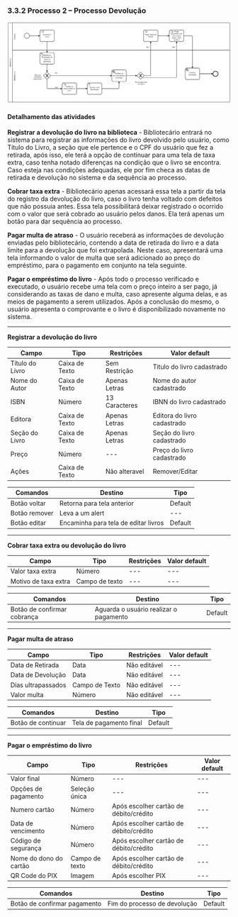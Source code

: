 ### 3.3.2 Processo 2 – Processo Devolução

![Processo Devolução](images/ProcessoDevolucaonovo.png "Modelo BPMN do Processo 2.")



#### **Detalhamento das atividades**
**Registrar a devolução do livro na biblioteca** - Bibliotecário entrará no sistema para registrar as informações do livro devolvido pelo usuário, como Título do Livro, a seção que ele pertence e o CPF do usuário que fez a retirada, após isso, ele terá a opção de continuar para uma tela de taxa extra, caso tenha notado diferenças na condição que o livro se encontra. Caso esteja nas condições adequadas, ele por fim checa as datas de retirada e devolução no sistema e da sequência ao processo. 

**Cobrar taxa extra** - Bibliotecário apenas acessará essa tela a partir da tela do registro da devolução do livro, caso o livro tenha voltado com defeitos que não possuia antes. Essa tela possibilitará deixar registrado o ocorrido com o valor que será cobrado ao usuário pelos danos. Ela terá apenas um botão para dar sequência ao processo.

**Pagar multa de atraso** - O usuário receberá as informações de devolução enviadas pelo bibliotecário, contendo a data de retirada do livro e a data limite para a devolução que foi extrapolada. Neste caso, apresentará uma tela informando o valor de multa que será adicionado ao preço do empréstimo, para o pagamento em conjunto na tela seguinte.

**Pagar o empréstimo do livro** - Após todo o processo verificado e executado, o usuário recebe uma tela com o preço inteiro a ser pago, já considerando as taxas de dano e multa, caso apresente alguma delas, e as meios de pagamento a serem utilizados. Após a conclusão do mesmo, o usuário apresenta o comprovante e o livro é disponibilizado novamente no sistema.

___________________________________________________________________________________________________________________________________

**Registrar a devolução do livro**


| Campo       | Tipo         | Restrições | Valor default |
| ---             | ---              | ---            | ---               |
| Título do Livro     | Caixa de Texto   | Sem Restrição  | Titulo do livro cadastrado          |
| Nome do Autor      | Caixa de Texto      | Apenas Letras  | Nome do autor cadastrado             |
| ISBN | Número  | 13 Caracteres           | IBNN do livro cadastrado                 |
| Editora | Caixa de Texto   | Apenas Letras  | Editora do livro cadastrado                 |
| Seção do Livro     | Caixa de Texto   | Apenas Letras  | Seção do livro cadastrado                 |
| Preço | Número   | ---   | Preço do livro cadastrado                 |
| Ações |  Caixa de Texto        | Não alteravel | Remover/Editar |

| Comandos         |  Destino                   | Tipo          |
| ---                  | ---                            | ---               |
| Botão voltar         | Retorna para tela anterior     | Default           |
| Botão remover        | Leva a um alert               | ---               |
| Botão editar        | Encaminha para tela de editar livros  | Default          |
___________________________________________________________________________________________________________________________________

**Cobrar taxa extra ou devolução do livro**

| **Campo**       | **Tipo**         | **Restrições** | **Valor default** |
| ---             | ---              | ---            | ---               |
| Valor taxa extra  | Número       | ---            | ---               |
| Motivo de taxa extra | Campo de texto  |    ---      |            ---   |



| **Comandos**         |  **Destino**                   | **Tipo**          |
| ---                  | ---                            | ---               |
| Botão de confirmar cobrança | Aguarda o usuário realizar o pagamento | Default |              

___________________________________________________________________________________________________________________________________

**Pagar multa de atraso**

| **Campo**       | **Tipo**         | **Restrições** | **Valor default** |
| ---             | ---              | ---            | ---               |
| Data de Retirada     | Data          | Não editável            | ---               |
| Data de Devolução    | Data          | Não editável            | ---               |
| Dias ultrapassados     | Campo de Texto          | Não editável            | ---               |
| Valor multa     | Número          | Não editável            | ---               |

| **Comandos**         |  **Destino**                   | **Tipo**          |
| ---                  | ---                            | ---               |
| Botão de continuar | Tela de pagamento final | Default |    

___________________________________________________________________________________________________________________________________

**Pagar o empréstimo do livro**

| **Campo**       | **Tipo**         | **Restrições** | **Valor default** |
| ---             | ---              | ---            | ---               |
| Valor final      | Número        | ---            | ---               |
| Opções de pagamento | Seleção única  |  ---    |            ---   |
| Numero cartão | Número |  Após escolher cartão de débito/crédito   |         ---   | 
| Data de vencimento | Número |  Após escolher cartão de débito/crédito   |         ---   |      
| Código de segurança | Número |  Após escolher cartão de débito/crédito   |         ---   | 
| Nome do dono do cartão | Campo de texto |  Após escolher cartão de débito/crédito   |         ---   | 
| QR Code do PIX | Imagem |  Após escolher PIX   |         ---   |                                                                  

| **Comandos**         |  **Destino**                   | **Tipo**          |
| ---                  | ---                            | ---               |
| Botão de confirmar pagamento | Fim do processo de devolução | Default |    

